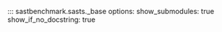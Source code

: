 ::: sastbenchmark.sasts._base
    options:
        show_submodules: true
        show_if_no_docstring: true